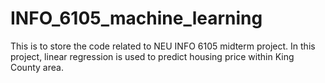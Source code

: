 # INFO_6105_machine_learning
This  is to store the code related to NEU INFO 6105 midterm project.
In this project, linear regression is used to predict housing price within King County area.
